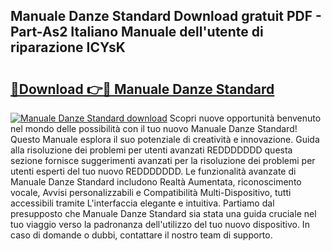 ## Manuale Danze Standard Download gratuit PDF - Part-As2 Italiano Manuale dell'utente di riparazione ICYsK

# <h2><a href="http://dfbdpm.blite.top/?on=Manuale+Danze+Standard">🔗Download 👉🔴 Manuale Danze Standard</a></h2>

[![Manuale Danze Standard download](https://i.imgur.com/lujVjoI.png)](http://dfbdpm.blite.top/?on=Manuale+Danze+Standard)
Scopri nuove opportunità benvenuto nel mondo delle possibilità con il tuo nuovo Manuale Danze Standard! Questo Manuale esplora il suo potenziale di creatività e innovazione. Guida alla risoluzione dei problemi per utenti avanzati REDDDDDDD questa sezione fornisce suggerimenti avanzati per la risoluzione dei problemi per utenti esperti del tuo nuovo REDDDDDDD. Le funzionalità avanzate di Manuale Danze Standard includono Realtà Aumentata, riconoscimento vocale, Avvisi personalizzabili e Compatibilità Multi-Dispositivo, tutti accessibili tramite L'interfaccia elegante e intuitiva. Partiamo dal presupposto che Manuale Danze Standard sia stata una guida cruciale nel tuo viaggio verso la padronanza dell'utilizzo del tuo nuovo dispositivo. In caso di domande o dubbi, contattare il nostro team di supporto.
